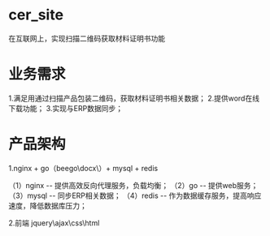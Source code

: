 # cer_site

在互联网上，实现扫描二维码获取材料证明书功能

# 业务需求

1.满足用通过扫描产品包装二维码，获取材料证明书相关数据；
2.提供word在线下载功能；
3.实现与ERP数据同步；

# 产品架构
1.nginx + go（beego\docx\）+ mysql + redis
  
  （1）nginx -- 提供高效反向代理服务，负载均衡；
  （2）go    -- 提供web服务；
  （3）mysql -- 同步ERP相关数据；
  （4）redis -- 作为数据缓存服务，提高响应速度，降低数据库压力；

2.前端 jquery\ajax\css\html

